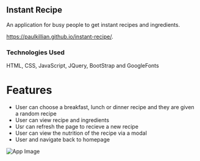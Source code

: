 ## Instant Recipe

An application for busy people to get instant recipes and ingredients.

https://paulkillian.github.io/instant-recipe/.

### Technologies Used

HTML, CSS, JavaScript, JQuery, BootStrap and GoogleFonts

# Features

- User can choose a breakfast, lunch or dinner recipe and they are given a random recipe
- User can view recipe and ingredients
- Usr can refresh the page to recieve a new recipe
- User can view the nutrition of the recipe via a modal
- User and navigate back to homepage

![App Image](https://github.com/PaulKillian/instant-recipe/blob/master/screencapture-file-C-Users-p-lfz-api-hackathon-index-html-2020-08-25-11_36_48.png)

